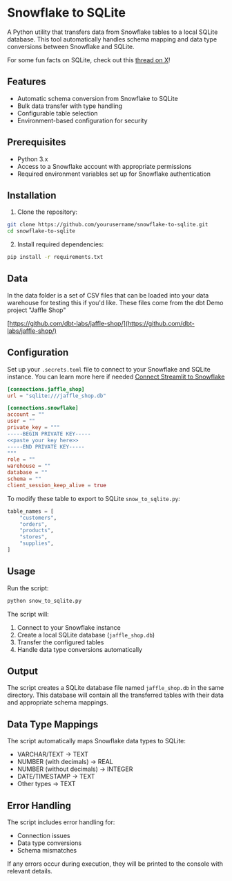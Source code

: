# Snowflake to SQLite

A Python utility that transfers data from Snowflake tables to a local SQLite database. This tool automatically handles schema mapping and data type conversions between Snowflake and SQLite.

For some fun facts on SQLite, check out this [thread on X](https://x.com/iavins/status/1873382770203844884?s=46)!

## Features

- Automatic schema conversion from Snowflake to SQLite
- Bulk data transfer with type handling
- Configurable table selection
- Environment-based configuration for security

## Prerequisites

- Python 3.x
- Access to a Snowflake account with appropriate permissions
- Required environment variables set up for Snowflake authentication

## Installation

1. Clone the repository:
```bash
git clone https://github.com/yourusername/snowflake-to-sqlite.git
cd snowflake-to-sqlite
```

2. Install required dependencies:
```bash
pip install -r requirements.txt
```
## Data

In the data folder is a set of CSV files that can be loaded into your data warehouse for testing this if you'd like.  These files come from the dbt Demo project "Jaffle Shop" 

[https://github.com/dbt-labs/jaffle-shop/](https://github.com/dbt-labs/jaffle-shop/)

## Configuration

Set up your `.secrets.toml` file to connect to your Snowflake and SQLite instance.  You can learn more here if needed [Connect Streamlit to Snowflake](https://docs.streamlit.io/develop/tutorials/databases/snowflake)

```toml
[connections.jaffle_shop]
url = "sqlite:///jaffle_shop.db"

[connections.snowflake]
account = ""
user = ""
private_key = """
-----BEGIN PRIVATE KEY-----
<<paste your key here>>
-----END PRIVATE KEY-----
"""
role = ""
warehouse = ""
database = ""
schema = ""
client_session_keep_alive = true
```

To modify these table to export to SQLite `snow_to_sqlite.py`:

```python
table_names = [
    "customers",
    "orders",
    "products",
    "stores",
    "supplies",
]
```

## Usage

Run the script:

```bash
python snow_to_sqlite.py
```

The script will:
1. Connect to your Snowflake instance
2. Create a local SQLite database (`jaffle_shop.db`)
3. Transfer the configured tables
4. Handle data type conversions automatically

## Output

The script creates a SQLite database file named `jaffle_shop.db` in the same directory. This database will contain all the transferred tables with their data and appropriate schema mappings.

## Data Type Mappings

The script automatically maps Snowflake data types to SQLite:
- VARCHAR/TEXT → TEXT
- NUMBER (with decimals) → REAL
- NUMBER (without decimals) → INTEGER
- DATE/TIMESTAMP → TEXT
- Other types → TEXT

## Error Handling

The script includes error handling for:
- Connection issues
- Data type conversions
- Schema mismatches

If any errors occur during execution, they will be printed to the console with relevant details.
